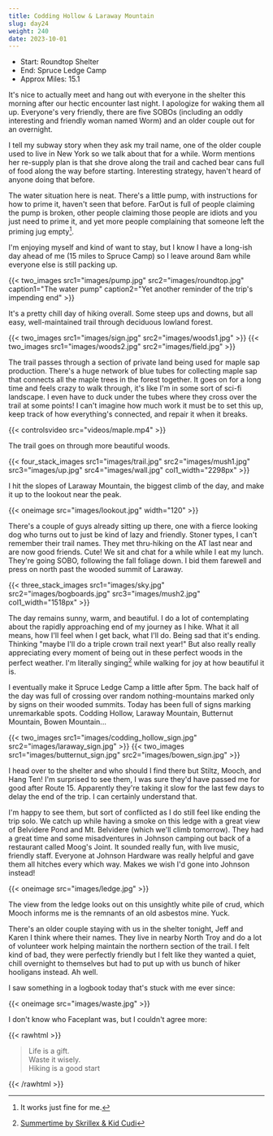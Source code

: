```yaml
---
title: Codding Hollow & Laraway Mountain
slug: day24
weight: 240
date: 2023-10-01
---
```


- Start: Roundtop Shelter
- End: Spruce Ledge Camp
- Approx Miles: 15.1

It's nice to actually meet and hang out with everyone in the shelter this morning after our hectic encounter last night. I apologize for waking them all up. Everyone's very friendly, there are five SOBOs (including an oddly interesting and friendly woman named Worm) and an older couple out for an overnight.

I tell my subway story when they ask my trail name, one of the older couple used to live in New York so we talk about that for a while. Worm mentions her re-supply plan is that she drove along the trail and cached bear cans full of food along the way before starting. Interesting strategy, haven't heard of anyone doing that before.

The water situation here is neat. There's a little pump, with instructions for how to prime it, haven't seen that before. FarOut is full of people claiming the pump is broken, other people claiming those people are idiots and you just need to prime it, and yet more people complaining that someone left the priming jug empty[^1].

I'm enjoying myself and kind of want to stay, but I know I have a long-ish day ahead of me (15 miles to Spruce Camp) so I leave around 8am while everyone else is still packing up.

{{< two_images src1="images/pump.jpg" src2="images/roundtop.jpg" caption1="The water pump" caption2="Yet another reminder of the trip's impending end" >}}

It's a pretty chill day of hiking overall. Some steep ups and downs, but all easy, well-maintained trail through deciduous lowland forest.

{{< two_images src1="images/sign.jpg" src2="images/woods1.jpg" >}}
{{< two_images src1="images/woods2.jpg" src2="images/field.jpg" >}}

The trail passes through a section of private land being used for maple sap production. There's a huge network of blue tubes for collecting maple sap that connects all the maple trees in the forest together. It goes on for a long time and feels crazy to walk through, it's like I'm in some sort of sci-fi landscape. I even have to duck under the tubes where they cross over the trail at some points! I can't imagine how much work it must be to set this up, keep track of how everything's connected, and repair it when it breaks.

{{< controlsvideo src="videos/maple.mp4" >}}

The trail goes on through more beautiful woods.

{{< four_stack_images src1="images/trail.jpg" src2="images/mush1.jpg" src3="images/up.jpg" src4="images/wall.jpg" col1_width="2298px" >}}

I hit the slopes of Laraway Mountain, the biggest climb of the day, and make it up to the lookout near the peak.

{{< oneimage src="images/lookout.jpg" width="120" >}}

There's a couple of guys already sitting up there, one with a fierce looking dog who turns out to just be kind of lazy and friendly. Stoner types, I can't remember their trail names. They met thru-hiking on the AT last near and are now good friends. Cute! We sit and chat for a while while I eat my lunch. They're going SOBO, following the fall foliage down. I bid them farewell and press on north past the wooded summit of Laraway.

{{< three_stack_images src1="images/sky.jpg" src2="images/bogboards.jpg" src3="images/mush2.jpg" col1_width="1518px" >}}

The day remains sunny, warm, and beautiful. I do a lot of contemplating about the rapidly approaching end of my journey as I hike. What it all means, how I'll feel when I get back, what I'll do. Being sad that it's ending. Thinking "maybe I'll do a triple crown trail next year!" But also really really appreciating every moment of being out in these perfect woods in the perfect weather. I'm literally singing[^2] while walking for joy at how beautiful it is.

I eventually make it Spruce Ledge Camp a little after 5pm. The back half of the day was full of crossing over random nothing-mountains marked only by signs on their wooded summits. Today has been full of signs marking unremarkable spots. Codding Hollow, Laraway Mountain, Butternut Mountain, Bowen Mountain...

{{< two_images src1="images/codding_hollow_sign.jpg" src2="images/laraway_sign.jpg" >}}
{{< two_images src1="images/butternut_sign.jpg" src2="images/bowen_sign.jpg" >}}

I head over to the shelter and who should I find there but Stiltz, Mooch, and Hang Ten! I'm surprised to see them, I was sure they'd have passed me for good after Route 15. Apparently they're taking it slow for the last few days to delay the end of the trip. I can certainly understand that.

I'm happy to see them, but sort of conflicted as I do still feel like ending the trip solo. We catch up while having a smoke on this ledge with a great view of Belvidere Pond and Mt. Belvidere (which we'll climb tomorrow). They had a great time and some misadventures in Johnson camping out back of a restaurant called Moog's Joint. It sounded really fun, with live music, friendly staff. Everyone at Johnson Hardware was really helpful and gave them all hitches every which way. Makes we wish I'd gone into Johnson instead!

{{< oneimage src="images/ledge.jpg" >}}

The view from the ledge looks out on this unsightly white pile of crud, which Mooch informs me is the remnants of an old asbestos mine. Yuck.

There's an older couple staying with us in the shelter tonight, Jeff and Karen I think where their names. They live in nearby North Troy and do a lot of volunteer work helping maintain the northern section of the trail. I felt kind of bad, they were perfectly friendly but I felt like they wanted a quiet, chill overnight to themselves but had to put up with us bunch of hiker hooligans instead. Ah well.

I saw something in a logbook today that's stuck with me ever since:

{{< oneimage src="images/waste.jpg" >}}

I don't know who Faceplant was, but I couldn't agree more:

{{< rawhtml >}}
<blockquote>
<p>
Life is a gift.<br/>
Waste it wisely.<br/>
Hiking is a good start<br/>
</p>
</blockquote>
{{< /rawhtml >}}


[^1]: It works just fine for me.
[^2]: [Summertime by Skrillex & Kid Cudi](https://www.youtube.com/watch?v=swDMu59Pbfc)
